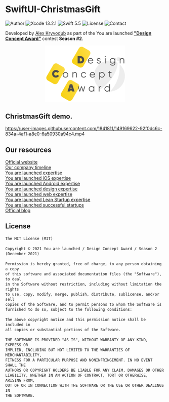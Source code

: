 # SwiftUI-ChristmasGift
![Author](https://img.shields.io/badge/author-Alex_Krivodub-green.svg)
![Xcode 13.2.1](https://img.shields.io/badge/Xcode-13.2.1-blue.svg)
![Swift 5.5](https://img.shields.io/badge/Swift-5.5-blue.svg)
![License](https://img.shields.io/badge/license-MIT-black.svg)
![Contact](https://img.shields.io/badge/contact-i%40urlaunched.com-yellow.svg)

Developed by [Alex Kryvodub](https://www.linkedin.com/in/oleksandrkryvodub/) as part of the You are launched [**"Design Concept Award"**](https://www.urlaunched.com) contest **Season #2**.

<p align="center">
<img src="https://github.com/urlaunched-com/SwiftUI-UrlaunchedLaunchScreen/blob/main/dca_logo.png" width=50% height=50%>
</p>

## ChristmasGift demo. <br>
https://user-images.githubusercontent.com/1841811/149169622-92f0dc6c-834a-4af1-a8e0-6a50930a94c4.mp4

## Our resources
[Official website](https://www.urlaunched.com)<br>
[Our company timeline](https://www.urlaunched.com/timeline)<br>
[You are launched expertise](https://www.urlaunched.com/expertise)<br>
[You are launched iOS expertise](https://www.urlaunched.com/expertise/mvp/ios)<br>
[You are launched Android expertise](https://www.urlaunched.com/expertise/mvp/android)<br>
[You are launched design expertise](https://www.urlaunched.com/expertise/design)<br>
[You are launched web expertise](https://www.urlaunched.com/expertise/web)<br>
[You are launched Lean Startup expertise](https://www.urlaunched.com/expertise/idea)<br>
[You are launched successful startups](https://www.urlaunched.com/launched)<br>
[Official blog](https://blog.urlaunched.com/)

## License

	The MIT License (MIT)

	Copyright © 2021 You are launched / Design Concept Award / Season 2 (December 2021)

	Permission is hereby granted, free of charge, to any person obtaining a copy
	of this software and associated documentation files (the "Software"), to deal
	in the Software without restriction, including without limitation the rights
	to use, copy, modify, merge, publish, distribute, sublicense, and/or sell
	copies of the Software, and to permit persons to whom the Software is
	furnished to do so, subject to the following conditions:
	
	The above copyright notice and this permission notice shall be included in
	all copies or substantial portions of the Software.
	
	THE SOFTWARE IS PROVIDED "AS IS", WITHOUT WARRANTY OF ANY KIND, EXPRESS OR
	IMPLIED, INCLUDING BUT NOT LIMITED TO THE WARRANTIES OF MERCHANTABILITY,
	FITNESS FOR A PARTICULAR PURPOSE AND NONINFRINGEMENT. IN NO EVENT SHALL THE
	AUTHORS OR COPYRIGHT HOLDERS BE LIABLE FOR ANY CLAIM, DAMAGES OR OTHER
	LIABILITY, WHETHER IN AN ACTION OF CONTRACT, TORT OR OTHERWISE, ARISING FROM,
	OUT OF OR IN CONNECTION WITH THE SOFTWARE OR THE USE OR OTHER DEALINGS IN
	THE SOFTWARE.

